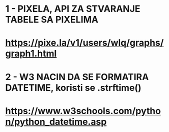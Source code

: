 # 1 - PIXELA, API ZA STVARANJE TABELE SA PIXELIMA
# https://pixe.la/v1/users/wlq/graphs/graph1.html

# 2 - W3 NACIN DA SE FORMATIRA DATETIME, koristi se .strftime()
# https://www.w3schools.com/python/python_datetime.asp